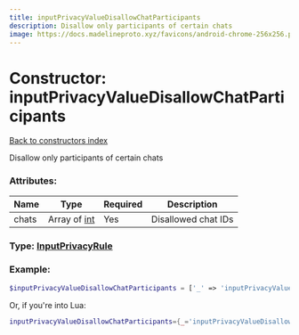 ```yaml
---
title: inputPrivacyValueDisallowChatParticipants
description: Disallow only participants of certain chats
image: https://docs.madelineproto.xyz/favicons/android-chrome-256x256.png
---
```

# Constructor: inputPrivacyValueDisallowChatParticipants  
[Back to constructors index](index.md)



Disallow only participants of certain chats

### Attributes:

| Name     |    Type       | Required | Description |
|----------|---------------|----------|-------------|
|chats|Array of [int](../types/int.md) | Yes|Disallowed chat IDs|



### Type: [InputPrivacyRule](../types/InputPrivacyRule.md)


### Example:

```php
$inputPrivacyValueDisallowChatParticipants = ['_' => 'inputPrivacyValueDisallowChatParticipants', 'chats' => [int, int]];
```  


Or, if you're into Lua:

```lua
inputPrivacyValueDisallowChatParticipants={_='inputPrivacyValueDisallowChatParticipants', chats={int}}

```


